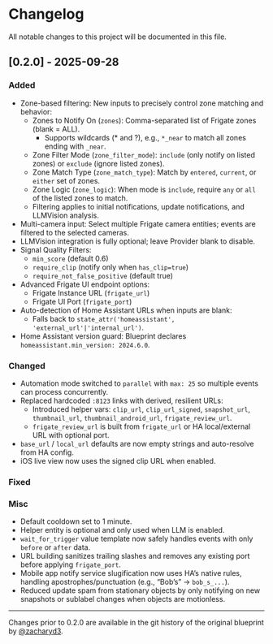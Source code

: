 # Changelog

All notable changes to this project will be documented in this file.

## [0.2.0] - 2025-09-28

### Added
- Zone-based filtering: New inputs to precisely control zone matching and behavior:
  - Zones to Notify On (`zones`): Comma-separated list of Frigate zones (blank = ALL).
    - Supports wildcards (* and ?), e.g., `*_near` to match all zones ending with `_near`.
  - Zone Filter Mode (`zone_filter_mode`): `include` (only notify on listed zones) or `exclude` (ignore listed zones).
  - Zone Match Type (`zone_match_type`): Match by `entered`, `current`, or `either` set of zones.
  - Zone Logic (`zone_logic`): When mode is `include`, require `any` or `all` of the listed zones to match.
  - Filtering applies to initial notifications, update notifications, and LLMVision analysis.
- Multi-camera input: Select multiple Frigate camera entities; events are filtered to the selected cameras.
 - LLMVision integration is fully optional; leave Provider blank to disable.
 - Signal Quality Filters:
   - `min_score` (default 0.6)
   - `require_clip` (notify only when `has_clip=true`)
   - `require_not_false_positive` (default true)
- Advanced Frigate UI endpoint options:
  - Frigate Instance URL (`frigate_url`)
  - Frigate UI Port (`frigate_port`)
- Auto-detection of Home Assistant URLs when inputs are blank:
  - Falls back to `state_attr('homeassistant', 'external_url'|'internal_url')`.
- Home Assistant version guard: Blueprint declares `homeassistant.min_version: 2024.6.0`.

### Changed
- Automation mode switched to `parallel` with `max: 25` so multiple events can process concurrently.
- Replaced hardcoded `:8123` links with derived, resilient URLs:
  - Introduced helper vars: `clip_url`, `clip_url_signed`, `snapshot_url`, `thumbnail_url`, `thumbnail_android_url`, `frigate_review_url`.
  - `frigate_review_url` is built from `frigate_url` or HA local/external URL with optional port.
- `base_url` / `local_url` defaults are now empty strings and auto-resolve from HA config.
- iOS live view now uses the signed clip URL when enabled.

### Fixed

### Misc
- Default cooldown set to 1 minute.
 - Helper entity is optional and only used when LLM is enabled.
- `wait_for_trigger` value template now safely handles events with only `before` or `after` data.
- URL building sanitizes trailing slashes and removes any existing port before applying `frigate_port`.
- Mobile app notify service slugification now uses HA’s native rules, handling apostrophes/punctuation (e.g., “Bob’s” → `bob_s_...`).
- Reduced update spam from stationary objects by only notifying on new snapshots or sublabel changes when objects are motionless.

---

Changes prior to 0.2.0 are available in the git history of the original blueprint by [@zacharyd3](https://github.com/zacharyd3/Frigate-Vision).
